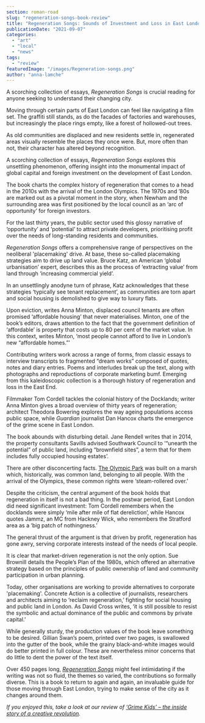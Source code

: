 ```yaml
---
section: roman-road
slug: "regeneration-songs-book-review"
title: "Regeneration Songs: Sounds of Investment and Loss in East London, Book review"
publicationDate: "2021-09-07"
categories: 
  - "art"
  - "local"
  - "news"
tags: 
  - "review"
featuredImage: "/images/Regeneration-songs.png"
author: "anna-lamche"
---
```


A scorching collection of essays, _Regeneration Songs_ is crucial reading for anyone seeking to understand their changing city.

Moving through certain parts of East London can feel like navigating a film set. The graffiti still stands, as do the facades of factories and warehouses, but increasingly the place rings empty, like a forest of hollowed-out trees. 

As old communities are displaced and new residents settle in, regenerated areas visually resemble the places they once were. But, more often than not, their character has altered beyond recognition.

A scorching collection of essays, _Regeneration Songs_ explores this unsettling phenomenon, offering insight into the monumental impact of global capital and foreign investment on the development of East London. 

The book charts the complex history of regeneration that comes to a head in the 2010s with the arrival of the London Olympics. The 1970s and ’80s are marked out as a pivotal moment in the story, when Newham and the surrounding area was first positioned by the local council as an ‘arc of opportunity’ for foreign investors. 

For the last thirty years, the public sector used this glossy narrative of ‘opportunity’ and ‘potential’ to attract private developers, prioritising profit over the needs of long-standing residents and communities. 

_Regeneration Songs_ offers a comprehensive range of perspectives on the neoliberal 'placemaking' drive. At base, these so-called placemaking strategies aim to drive up land value. Bruce Katz, an American ‘global urbanisation’ expert, describes this as the process of ‘extracting value’ from land through ‘increasing commercial yield’. 

In an unsettlingly anodyne turn of phrase, Katz acknowledges that these strategies ‘typically see tenant replacement’, as communities are torn apart and social housing is demolished to give way to luxury flats.

Upon eviction, writes Anna Minton, displaced council tenants are often promised ‘affordable housing’ that never materialises. Minton, one of the book’s editors, draws attention to the fact that the government definition of ‘affordable’ is property that costs up to 80 per cent of the market value. In this context, writes Minton, ‘most people cannot afford to live in London’s new “affordable homes.”’

Contributing writers work across a range of forms, from classic essays to interview transcripts to fragmented “dream works” composed of quotes, notes and diary entries. Poems and interludes break up the text, along with photographs and reproductions of corporate marketing bumf. Emerging from this kaleidoscopic collection is a thorough history of regeneration and loss in the East End.

Filmmaker Tom Cordell tackles the colonial history of the Docklands; writer Anna Minton gives a broad overview of thirty years of regeneration; architect Theodora Bowering explores the way ageing populations access public space, while _Guardian_ journalist Dan Hancox charts the emergence of the grime scene in East London.

The book abounds with disturbing detail. Jane Rendell writes that in 2014, the property consultants Savills advised Southwark Council to ‘“unearth the potential” of public land, including “brownfield sites”, a term that for them includes fully occupied housing estates’. 

There are other disconcerting facts. [The Olympic Park](https://romanroadlondon.com/phil-verney-photos-the-orbit-queen-elizabeth-olympic-park/) was built on a marsh which, historically, was common land, belonging to all people. With the arrival of the Olympics, these common rights were ‘steam-rollered over.’ 

Despite the criticism, the central argument of the book holds that regeneration in itself is not a bad thing. In the postwar period, East London did need significant investment: Tom Cordell remembers when the docklands were simply ‘mile after mile of flat dereliction’, while Hancox quotes Jammz, an MC from Hackney Wick, who remembers the Stratford area as a ‘big patch of nothingness.’ 

The general thrust of the argument is that driven by profit, regeneration has gone awry, serving corporate interests instead of the needs of local people.

It is clear that market-driven regeneration is not the only option. Sue Brownill details the People’s Plan of the 1980s, which offered an alternative strategy based on the principles of public ownership of land and community participation in urban planning. 

Today, other organisations are working to provide alternatives to corporate 'placemaking'. Concrete Action is a collective of journalists, researchers and architects aiming to ‘reclaim regeneration,’ fighting for social housing and public land in London. As David Cross writes, ‘it is still possible to resist the symbolic and actual dominance of the public and commons by private capital.’ 

While generally sturdy, the production values of the book leave something to be desired. Gillian Swan’s poem, printed over two pages, is swallowed into the gutter of the book, while the grainy black-and-white images would do better printed in full colour. These are nevertheless minor concerns that do little to dent the power of the text itself.

Over 450 pages long, _[Regeneration Songs](https://www.waterstones.com/book/regeneration-songs/anna-minton/alberto-duman/9781912248230?awaid=3787&utm_source=redbrain&utm_medium=shopping&utm_campaign=css&gclid=Cj0KCQjw7MGJBhD-ARIsAMZ0eev0QqqhHdLHrk_6y1Q1wxTeQoiEdmlkQJ4aiHyW_pAB4zohp-LC3kwaAtU9EALw_wcB)_ might feel intimidating if the writing was not so fluid, the themes so varied, the contributions so formally diverse. This is a book to return to again and again, an invaluable guide for those moving through East London, trying to make sense of the city as it changes around them.

_If you enjoyed this, take a look at our review of [‘Grime Kids’ – the inside story of a creative revolution](https://romanroadlondon.com/grime-kids-book-review-dj-target/)._


